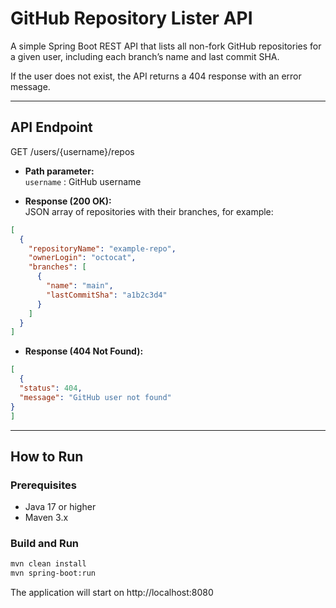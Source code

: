 # GitHub Repository Lister API

A simple Spring Boot REST API that lists all non-fork GitHub repositories for a given user, including each branch’s name and last commit SHA.

If the user does not exist, the API returns a 404 response with an error message.

---

## API Endpoint

GET /users/{username}/repos


- **Path parameter:**  
  `username` : GitHub username

- **Response (200 OK):**  
  JSON array of repositories with their branches, for example:

```json
[
  {
    "repositoryName": "example-repo",
    "ownerLogin": "octocat",
    "branches": [
      {
        "name": "main",
        "lastCommitSha": "a1b2c3d4"
      }
    ]
  }
]
```

- **Response (404 Not Found):**  
```json
[
  {
  "status": 404,
  "message": "GitHub user not found"
}
]
```
---

## How to Run

### Prerequisites

- Java 17 or higher  
- Maven 3.x 

### Build and Run

```bash
mvn clean install
mvn spring-boot:run
```
The application will start on http://localhost:8080
